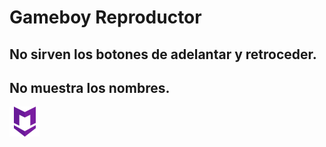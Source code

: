 # Gameboy Reproductor
## No sirven los botones de adelantar y retroceder.
## No muestra los nombres.
![alt text](https://github.com/adam-p/markdown-here/raw/master/src/common/images/icon48.png "Logo Title Text 1")

